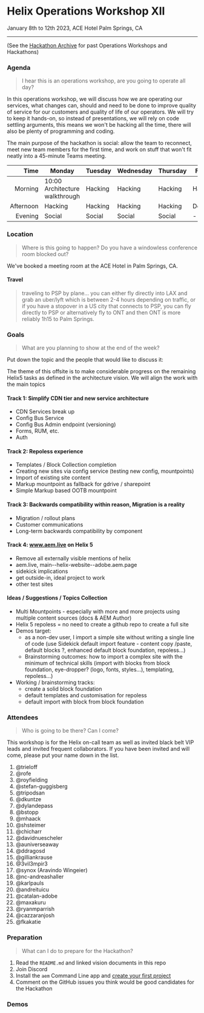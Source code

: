 # Helix Operations Workshop XII

January 8th to 12th 2023, ACE Hotel Palm Springs, CA

---

(See the [Hackathon Archive](./README.md) for past Operations Workshops and Hackathons)

### Agenda

> I hear this is an operations workshop, are you going to operate all day?

In this operations workshop, we will discuss how we are operating our services, what changes can, should and need to be done to
improve quality of service for our customers and quality of life of our operators. We will try to keep it hands-on, so instead
of presentations, we will rely on code settling arguments, this means we won't be hacking all the time, there will also be plenty 
of programming and coding.

The main purpose of the hackathon is social: allow the team to reconnect, meet new team members for the first time, and work on 
stuff that won't fit neatly into a 45-minute Teams meeting.

| Time      | Monday                              | Tuesday           | Wednesday         | Thursday          | Friday            |
| --------: | ----------------------------------- | ----------------- | ----------------- | ----------------- | ----------------- |
|   Morning | 10:00 Architecture walkthrough | Hacking | Hacking | Hacking | Hacking  |
| Afternoon | Hacking | Hacking | Hacking | Hacking | Demos |
|   Evening | Social                          | Social        | Social        | Social        | -       |

### Location

> Where is this going to happen? Do you have a windowless conference room blocked out?

We've booked a meeting room at the ACE Hotel in Palm Springs, CA.

#### Travel

> traveling to PSP by plane...
> you can either fly directly into LAX and grab an uber/lyft which is between 2-4 hours depending on traffic, or if you have a stopover in a US city that connects to PSP, you can fly directly to PSP or alternatively fly to ONT and then ONT is more reliably 1h15 to Palm Springs.

### Goals

> What are you planning to show at the end of the week?

Put down the topic and the people that would like to discuss it:

The theme of this offsite is to make considerable progress on the remaining Helix5 tasks as defined in the
architecture vision. We will align the work with the main topics

#### Track 1: Simplify CDN tier and new service architecture
- CDN Services break up
- Config Bus Service
- Config Bus Admin endpoint (versioning)
- Forms, RUM, etc.
- Auth

#### Track 2: Repoless experience
- Templates / Block Collection completion
- Creating new sites via config service (testing new config, mountpoints) 
- Import of existing site content
- Markup mountpoint as fallback for gdrive / sharepoint
- Simple Markup based OOTB mountpoint

#### Track 3: Backwards compatibility within reason, Migration is a reality
- Migration / rollout plans
- Customer communications
- Long-term backwards compatibility by component

#### Track 4: www.aem.live on Helix 5
- Remove all externally visible mentions of helix
- aem.live, main--helix-website--adobe.aem.page
- sidekick implications
- get outside-in, ideal project to work
- other test sites



#### Ideas / Suggestions / Topics Collection
- Multi Mountpoints - especially with more and more projects using multiple content sources (docs & AEM Author)
- Helix 5 repoless = no need to create a github repo to create a full site
- Demos target:
  - as a non-dev user, I import a simple site without writing a single line of code (use Sidekick default import feature - content copy /paste, default blocks ?, enhanced default block foundation, repoless...)
  - Brainstorming outcomes: how to import a complex site with the minimum of technical skills (import with blocks from block foundation, eye-dropper? (logo, fonts, styles...), templating, repoless...)
- Working / brainstorming tracks:
  - create a solid block foundation
  - default templates and customisation for repoless
  - default import with block from block foundation


### Attendees

> Who is going to be there? Can I come?

This workshop is for the Helix on-call team as well as invited black belt VIP leads and invited frequent collaborators.
If you have been invited and will come, please put your name down in the list.

1. @trieloff
1. @rofe
1. @royfielding
1. @stefan-guggisberg
1. @tripodsan
1. @dkuntze 
1. @dylandepass
1. @bstopp
1. @mhaack
1. @shsteimer
1. @chicharr
1. @davidnuescheler
1. @auniverseaway
1. @ddragosd
1. @gilliankrause
1. @3vil3mpir3
1. @synox (Aravindo Wingeier)
1. @nc-andreashaller
1. @karlpauls
1. @andreituicu
1. @catalan-adobe
1. @maxakuru
1. @ryanmparrish
1. @cazzaranjosh
1. @fkakatie

### Preparation

> What can I do to prepare for the Hackathon?

1. Read the `README.md` and linked vision documents in this repo
2. Join Discord
3. Install the `aem` Command Line app and [create your first project](https://www.aem.live/tutorial)
4. Comment on the GitHub issues you think would be good candidates for the Hackathon

### Demos
